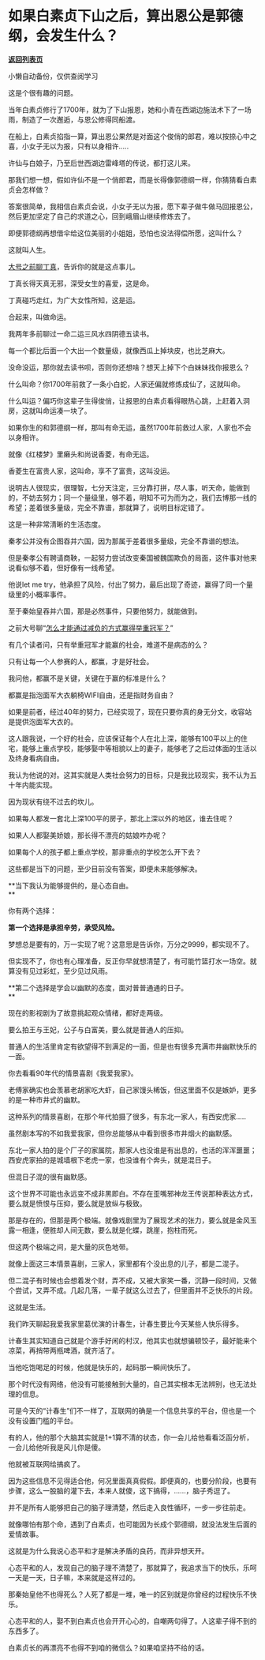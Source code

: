 # 如果白素贞下山之后，算出恩公是郭德纲，会发生什么？

[**返回列表页**](/gzh/记忆承载3)

小懒自动备份，仅供查阅学习

这是个很有趣的问题。

  

当年白素贞修行了1700年，就为了下山报恩，她和小青在西湖边施法术下了一场雨，制造了一次邂逅，与恩公修得同船渡。  

  

在船上，白素贞掐指一算，算出恩公果然是对面这个俊俏的郎君，难以按捺心中之喜，小女子无以为报，只有以身相许.....

  

许仙与白娘子，乃至后世西湖边雷峰塔的传说，都打这儿来。  

  

那我们想一想，假如许仙不是一个俏郎君，而是长得像郭德纲一样，你猜猜看白素贞会怎样做？  

  

答案很简单，我相信白素贞会说，小女子无以为报，愿下辈子做牛做马回报恩公，然后更加坚定了自己的求道之心，回到峨眉山继续修炼去了。

  

即便郭德纲再想借伞给这位美丽的小姐姐，恐怕也没法得偿所愿，这叫什么？  

  

这就叫人生。

  

[大号之前聊丁真](https://mp.weixin.qq.com/s?__biz=MzU0MjYwNDU2Mw==&mid=2247494924&idx=1&sn=b24913664610126465a665bba6e7f6ed&chksm=fb1a8170cc6d08660e33421717f26d966643a2cba34baac931b94c8d829c7e256fe24f2cd779&token=1768338490&lang=zh_CN&scene=21#wechat_redirect)，告诉你的就是这点事儿。  

  

丁真长得天真无邪，深受女生的喜爱，这是命。

丁真碰巧走红，为广大女性所知，这是运。

  

合起来，叫做命运。

  

我两年多前聊过一命二运三风水四阴德五读书。  

  

每一个都比后面一个大出一个数量级，就像西瓜上掉块皮，也比芝麻大。  

  

没命没运，那你就去读书呗，否则你还想啥？想天上掉下个白妹妹找你报恩么？  

  

什么叫命？你1700年前救了一条小白蛇，人家还偏就修炼成仙了，这就叫命。

  

什么叫运？偏巧你这辈子生得俊俏，让报恩的白素贞看得眼热心跳，上赶着入洞房，这就叫命运凑一块了。  

  

如果你生的和郭德纲一样，那叫有命无运，虽然1700年前救过人家，人家也不会以身相许。  

  

就像《红楼梦》里癞头和尚说香菱，有命无运。

  

香菱生在富贵人家，这叫命，享不了富贵，这叫没运。  

  

说明古人很现实，很理智，七分天注定，三分靠打拼，尽人事，听天命，能做到的，不妨去努力；同一个量级里，够不着，明知不可为而为之，我们去博那一线的希望；差着很多量级，完全不靠谱，那就算了，说明目标定错了。

  

这是一种非常清晰的生活态度。  

  

秦孝公并没有企图吞并六国，因为那属于差着很多量级，完全不靠谱的想法。

  

但是秦孝公有聘请商鞅，一起努力尝试改变秦国被魏国欺负的局面，这件事对他来说看似够不着，但好像有一线希望。

  

他说let me try，他承担了风险，付出了努力，最后出现了奇迹，赢得了同一个量级里的小概率事件。  

  

至于秦始皇吞并六国，那是必然事件，只要他努力，就能做到。  

  

之前大号聊“[怎么才能通过减负的方式赢得举重冠军？](https://mp.weixin.qq.com/s?__biz=MzU0MjYwNDU2Mw==&mid=2247494919&idx=1&sn=c733897b9ae0848ec3e9c9873831247f&chksm=fb1a817bcc6d086d5656db0daa2420446f0e154f923d9b18a1760f39d21135993427c86b9169&token=927640742&lang=zh_CN&scene=21#wechat_redirect)”  

  

有几个读者问，只有举重冠军才能赢的社会，难道不是病态的么？

  

只有让每一个人参赛的人，都赢，才是好社会。  

  

我问他，都赢不是关键，关键在于赢的标准是什么？  

  

都赢是指泡面军大衣躺椅WIFI自由，还是指财务自由？

  

如果是前者，经过40年的努力，已经实现了，现在只要你真的身无分文，收容站是提供泡面军大衣的。

  

这人跟我说，一个好的社会，应该保证每个人在北上深，能够有100平以上的住宅，能够上重点学校，能够娶中等相貌以上的妻子，能够老了之后过体面的生活以及终身看病自由。

  

我认为他说的对。这其实就是人类社会努力的目标，只是我比较现实，我不认为五十年内能实现。  

  

因为现状有绕不过去的坎儿。  

  

如果每人都发一套北上深100平的房子，那北上深以外的地区，谁去住呢？  

  

如果人人都娶美娇娘，那长得不漂亮的姑娘咋办呢？

  

如果每个人的孩子都上重点学校，那非重点的学校怎么开下去？  

  

这些都是当下的问题，至少目前没有答案，即便未来能够解决。

  

 **当下我认为能够提供的，是心态自由。  
**

  

你有两个选择：

  

 **第一个选择是承担辛劳，承受风险。**

  

梦想总是要有的，万一实现了呢？这意思是告诉你，万分之9999，都实现不了。  

  

但实现不了，你也有心理准备，反正你早就想清楚了，有可能竹篮打水一场空。就算没有见过彩虹，至少见过风雨。

  

 **第二个选择是学会以幽默的态度，面对普普通通的日子。  
**

  

现在的影视剧为了故意挑起观众情绪，都好走两级。  

  

要么拍王与王妃，公子与白富美，要么就是普通人的压抑。

  

普通人的生活里肯定有欲望得不到满足的一面，但是也有很多充满市井幽默快乐的一面。

  

你去看看90年代的情景喜剧《我爱我家》。  

  

老傅家确实也会羡慕老胡家吃大虾，自己家馒头稀饭，但这里面不仅是嫉妒，更多的是一种市井式的幽默。  

  

这种系列的情景喜剧，在那个年代拍摄了很多，有东北一家人，有西安虎家.....

  

虽然剧本写的不如我爱我家，但你总能够从中看到很多市井烟火的幽默感。

  

东北一家人拍的是个厂子的家属院，那家人也没谁是有出息的，也活的浑浑噩噩；西安虎家拍的是城墙根下老虎一家，也没谁有个奔头，就是混日子。

  

但混日子混的很有幽默感。

  

这个世界不可能也永远变不成非黑即白。不存在歪嘴邪神龙王传说那种表达方式，要么就是愤恨与压抑，要么就是放纵与极致。

  

那是存在的，但那是两个极端。就像戏剧里为了展现艺术的张力，要么就是金风玉露一相逢，便胜却人间无数，要么就是化蝶，跳崖，抱柱而死。

  

但这两个极端之间，是大量的灰色地带。  

  

就像上面这三本情景喜剧，三家人，家里都有个没出息的儿子，都是二混子。  

  

但二混子有时候也会想着发个财，弄不成，又被大家笑一番，沉静一段时间，又做个尝试，又弄不成。几起几落，一辈子就这么过去了，但里面并不乏快乐的片段。  

  

这就是生活。  

  

我们昨天聊起我爱我家里葛优演的计春生，计春生要比今天某些人快乐得多。

  

计春生其实知道自己就是个游手好闲的村汉，他其实也就想骗顿饺子，最好能来个凉菜，再捎带两瓶啤酒，就齐活了。

  

当他吃饱喝足的时候，他就是快乐的，起码那一瞬间快乐了。  

  

那个时代没有网络，他没有可能接触到大量的，自己其实根本无法辨别，也无法处理的信息。  

  

可是今天的“计春生”们不一样了，互联网的确是一个信息共享的平台，但也是一个没有设置门槛的平台。

  

有的人，他的那个大脑其实就是1+1算不清的状态，你一会儿给他看看泛函分析，一会儿给他听我是风儿你是傻。  

  

他就被互联网给搞疯了。

  

因为这些信息不见得适合他，何况里面真真假假。即便真的，也要分阶段，也要有步骤，这么一股脑的灌下去，本来人就傻，这下搞得，......，脑子秀逗了。

  

并不是所有人能够把自己的脑子理清楚，然后走入良性循环，一步一步往前走。

  

就像哪怕有那个命，遇到了白素贞，也可能因为长成个郭德纲，就没法发生后面的爱情故事。  

  

这就是为什么我说心态平和才是解决矛盾的良药，而非异想天开。

  

心态平和的人，发现自己的脑子理不清楚了，那就算了，我追求当下的快乐，乐呵一天是一天，日子嘛，本来就是这样过的。

  

那秦始皇他不也得死么？人死了都是一堆，唯一的区别就是你曾经的过程快乐不快乐。

  

心态平和的人，娶不到白素贞也会开开心心的，自嘲两句得了。人这辈子得不到的东西多了。

  

白素贞长的再漂亮不也得不到咱的微信么？如果咱坚持不给的话。

